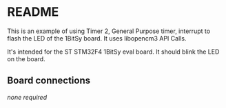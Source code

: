 # README

This is an example of using Timer 2, General Purpose timer, interrupt to flash
the LED of the 1BitSy board. It uses libopencm3 API Calls.

It's intended for the ST STM32F4 1BitSy eval board. It should blink
the LED on the board.

## Board connections

*none required*
